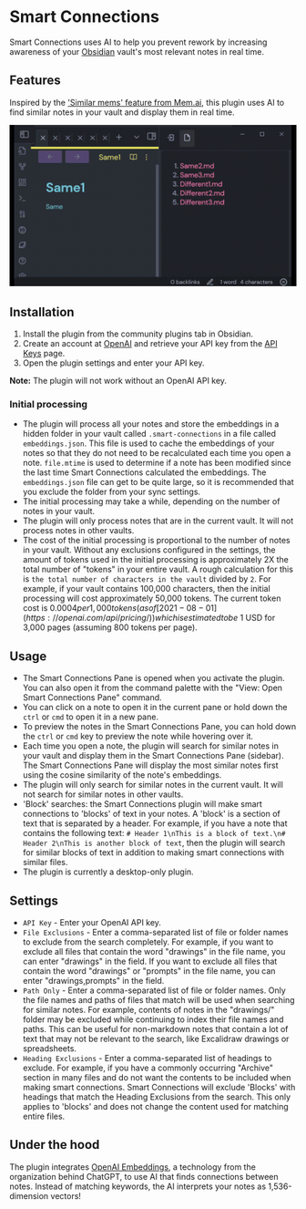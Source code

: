 # Smart Connections

Smart Connections uses AI to help you prevent rework by increasing awareness of your [Obsidian](https://obsidian.md/) vault's most relevant notes in real time. 

## Features

Inspired by the ['Similar mems' feature from Mem.ai](https://get.mem.ai/mem-x), this plugin uses AI to find similar notes in your vault and display them in real time.

![](./smart-connections-demo-1.gif)

## Installation

1. Install the plugin from the community plugins tab in Obsidian.
2. Create an account at [OpenAI](https://beta.openai.com/) and retrieve your API key from the [API Keys](https://beta.openai.com/account/api-keys) page.
3. Open the plugin settings and enter your API key.

**Note:** The plugin will not work without an OpenAI API key.

### Initial processing
- The plugin will process all your notes and store the embeddings in a hidden folder in your vault called `.smart-connections` in a file called `embeddings.json`. This file is used to cache the embeddings of your notes so that they do not need to be recalculated each time you open a note. `file.mtime` is used to determine if a note has been modified since the last time Smart Connections calculated the embeddings. The `embeddings.json` file can get to be quite large, so it is recommended that you exclude the folder from your sync settings.
- The initial processing may take a while, depending on the number of notes in your vault.
- The plugin will only process notes that are in the current vault. It will not process notes in other vaults.
- The cost of the initial processing is proportional to the number of notes in your vault. Without any exclusions configured in the settings, the amount of tokens used in the initial processing is approximately 2X the total number of "tokens" in your entire vault. A rough calculation for this is `the total number of characters in the vault` divided by `2`. For example, if your vault contains 100,000 characters, then the initial processing will cost approximately 50,000 tokens. The current token cost is $0.0004 per 1,000 tokens (as of [2021-08-01](https://openai.com/api/pricing/)) which is estimated to be ~$1 USD for 3,000 pages (assuming 800 tokens per page).

## Usage

- The Smart Connections Pane is opened when you activate the plugin. You can also open it from the command palette with the "View: Open Smart Connections Pane" command.
- You can click on a note to open it in the current pane or hold down the `ctrl` or `cmd` to open it in a new pane.
- To preview the notes in the Smart Connections Pane, you can hold down the `ctrl` or `cmd` key to preview the note while hovering over it.
- Each time you open a note, the plugin will search for similar notes in your vault and display them in the Smart Connections Pane (sidebar). The Smart Connections Pane will display the most similar notes first using the cosine similarity of the note's embeddings.
- The plugin will only search for similar notes in the current vault. It will not search for similar notes in other vaults.
- 'Block' searches: the Smart Connections plugin will make smart connections to 'blocks' of text in your notes. A 'block' is a section of text that is separated by a header. For example, if you have a note that contains the following text: `# Header 1\nThis is a block of text.\n# Header 2\nThis is another block of text`, then the plugin will search for similar blocks of text in addition to making smart connections with similar files.
- The plugin is currently a desktop-only plugin.

## Settings

- `API Key` - Enter your OpenAI API key.
- `File Exclusions` - Enter a comma-separated list of file or folder names to exclude from the search completely. For example, if you want to exclude all files that contain the word "drawings" in the file name, you can enter "drawings" in the field. If you want to exclude all files that contain the word "drawings" or "prompts" in the file name, you can enter "drawings,prompts" in the field.
- `Path Only` - Enter a comma-separated list of file or folder names. Only the file names and paths of files that match will be used when searching for similar notes. For example, contents of notes in the "drawings/" folder may be excluded while continuing to index their file names and paths. This can be useful for non-markdown notes that contain a lot of text that may not be relevant to the search, like Excalidraw drawings or spreadsheets.
- `Heading Exclusions` - Enter a comma-separated list of headings to exclude. For example, if you have a commonly occurring "Archive" section in many files and do not want the contents to be included when making smart connections. Smart Connections will exclude 'Blocks' with headings that match the Heading Exclusions from the search. This only applies to 'blocks' and does not change the content used for matching entire files.


## Under the hood
The plugin integrates [OpenAI Embeddings](https://beta.openai.com/docs/guides/embeddings), a technology from the organization behind ChatGPT, to use AI that finds connections between notes. Instead of matching keywords, the AI interprets your notes as 1,536-dimension vectors!